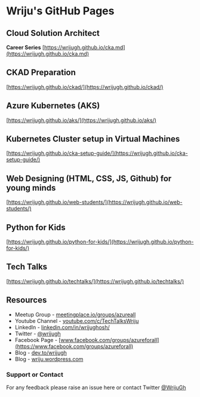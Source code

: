 # Wriju's GitHub Pages

## Cloud Solution Architect 
**Career Series**
[https://wrijugh.github.io/cka.md](https://wrijugh.github.io/cka.md)

## CKAD Preparation

[https://wrijugh.github.io/ckad/](https://wrijugh.github.io/ckad/)

## Azure Kubernetes (AKS)

[https://wrijugh.github.io/aks/](https://wrijugh.github.io/aks/)

## Kubernetes Cluster setup in Virtual Machines

[https://wrijugh.github.io/cka-setup-guide/](https://wrijugh.github.io/cka-setup-guide/)

## Web Designing (HTML, CSS, JS, Github) for young minds

[https://wrijugh.github.io/web-students/](https://wrijugh.github.io/web-students/)

## Python for Kids

[https://wrijugh.github.io/python-for-kids/](https://wrijugh.github.io/python-for-kids/)

## Tech Talks 

[https://wrijugh.github.io/techtalks/](https://wrijugh.github.io/techtalks/)

## Resources

- Meetup Group - [meetingplace.io/groups/azureall](https://meetingplace.io/groups/azureall)
- Youtube Channel - [youtube.com/c/TechTalksWriju](https://www.youtube.com/c/TechTalksWriju?sub_confirmation=1)
- LinkedIn - [linkedin.com/in/wrijughosh/](https://www.linkedin.com/in/wrijughosh/)
- Twitter - [@wrijugh](https://twitter.com/wrijugh)
- Facebook Page - [www.facebook.com/groups/azureforall](https://www.facebook.com/groups/azureforall)
- Blog - [dev.to/wrijugh](https://dev.to/wrijugh)
- Blog - [wriju.wordpress.com](https://wriju.wordpress.com/)

### Support or Contact

For any feedback please raise an issue here or contact Twitter [@WrijuGh](https://twitter.com/wrijugh)
